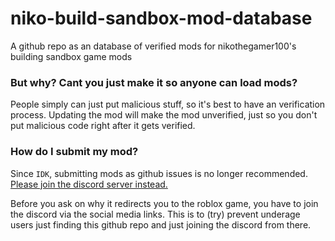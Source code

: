 # niko-build-sandbox-mod-database
A github repo as an database of verified mods for nikothegamer100's building sandbox game mods

### But why? Cant you just make it so anyone can load mods?
People simply can just put malicious stuff, so it's best to have an verification process. Updating the mod will make the mod unverified, just so you don't put malicious code right after it gets verified.

### How do I submit my mod?
<!--It's simple, issues in this repo are open for an reason. Simply make a issue in [this form.](https://github.com/Voxelstice/niko-build-sandbox-mod-database/issues/new?assignees=&labels=&template=mod-submission.yml&title=%5BMod+submission%5D%3A+)

Before you submit your mod, please follow the rules from [this issue.](https://github.com/Voxelstice/niko-build-sandbox-mod-database/issues/2)

### How do I make a mod?
The End.-->
Since `IDK`, submitting mods as github issues is no longer recommended. [Please join the discord server instead.](https://www.roblox.com/games/11035349204/Building-Sandbox-0-3)

Before you ask on why it redirects you to the roblox game, you have to join the discord via the social media links. This is to (try) prevent underage users just finding this github repo and just joining the discord from there.
